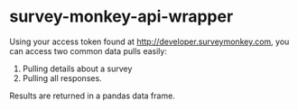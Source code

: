 # survey-monkey-api-wrapper

Using your access token found at http://developer.surveymonkey.com, you can access two common data pulls easily:
1. Pulling details about a survey
2. Pulling all responses. 

Results are returned in a pandas data frame.
